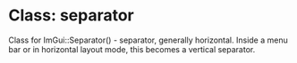 # Class: separator

Class for ImGui::Separator() - separator, generally horizontal. Inside a menu bar or in horizontal layout mode, this becomes a vertical separator.
